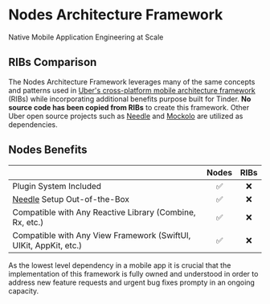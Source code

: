 # Nodes Architecture Framework

Native Mobile Application Engineering at Scale

## RIBs Comparison

The Nodes Architecture Framework leverages many of the same concepts and patterns used in [Uber's cross-platform mobile architecture framework](https://github.com/uber/RIBs) (RIBs) while incorporating additional benefits purpose built for Tinder. **No source code has been copied from RIBs** to create this framework. Other Uber open source projects such as [Needle](https://github.com/uber/needle) and [Mockolo](https://github.com/uber/mockolo) are utilized as dependencies.

## Nodes Benefits

| | Nodes | RIBs |
| --- | :---: | :---: |
| Plugin System Included | ✅ | ❌ |
| [Needle](https://github.com/uber/needle) Setup Out-of-the-Box | ✅ | ❌ |
| Compatible with Any Reactive Library (Combine, Rx, etc.) | ✅ | ❌ |
| Compatible with Any View Framework (SwiftUI, UIKit, AppKit, etc.) | ✅ | ❌ |

As the lowest level dependency in a mobile app it is crucial that the implementation of this framework is fully owned and understood in order to address new feature requests and urgent bug fixes prompty in an ongoing capacity.
